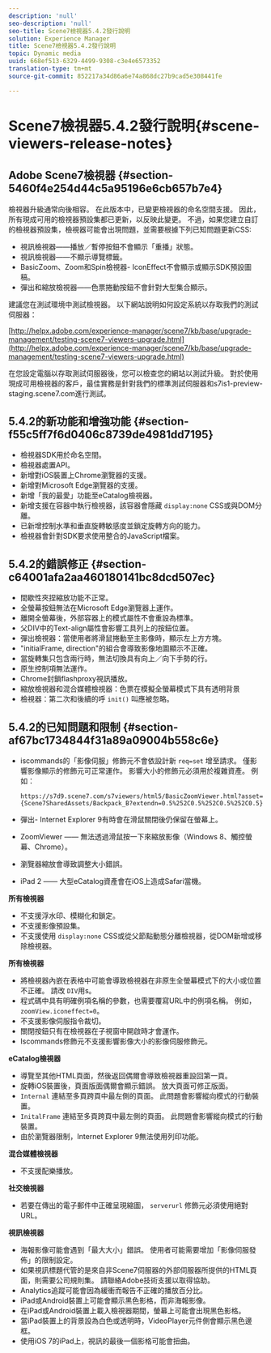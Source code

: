 ```yaml
---
description: 'null'
seo-description: 'null'
seo-title: Scene7檢視器5.4.2發行說明
solution: Experience Manager
title: Scene7檢視器5.4.2發行說明
topic: Dynamic media
uuid: 668ef513-6329-4499-9308-c3e4e6573352
translation-type: tm+mt
source-git-commit: 852217a34d86a6e74a868dc27b9cad5e308441fe

---
```



# Scene7檢視器5.4.2發行說明{#scene-viewers-release-notes}

## Adobe Scene7檢視器 {#section-5460f4e254d44c5a95196e6cb657b7e4}

檢視器升級通常向後相容。 在此版本中，已變更檢視器的命名空間支援。 因此，所有現成可用的檢視器預設集都已更新，以反映此變更。 不過，如果您建立自訂的檢視器預設集，檢視器可能會出現問題，並需要根據下列已知問題更新CSS:

* 視訊檢視器——播放／暫停按鈕不會顯示「重播」狀態。
* 視訊檢視器——不顯示導覽標籤。
* BasicZoom、Zoom和Spin檢視器- IconEffect不會顯示或顯示SDK預設圖稿。
* 彈出和縮放檢視器——色票捲動按鈕不會針對大型集合顯示。

建議您在測試環境中測試檢視器。 以下網站說明如何設定系統以存取我們的測試伺服器：

[http://helpx.adobe.com/experience-manager/scene7/kb/base/upgrade-management/testing-scene7-viewers-upgrade.html](http://helpx.adobe.com/experience-manager/scene7/kb/base/upgrade-management/testing-scene7-viewers-upgrade.html)

在您設定電腦以存取測試伺服器後，您可以檢查您的網站以測試升級。 對於使用現成可用檢視器的客戶，最佳實務是針對我們的標準測試伺服器和s7is1-preview-staging.scene7.com進行測試。

## 5.4.2的新功能和增強功能 {#section-f55c5ff7f6d0406c8739de4981dd7195}

* 檢視器SDK用於命名空間。
* 檢視器處置API。
* 新增對iOS裝置上Chrome瀏覽器的支援。
* 新增對Microsoft Edge瀏覽器的支援。
* 新增「我的最愛」功能至eCatalog檢視器。
* 新增支援在容器中執行檢視器，該容器會隱藏 `display:none` CSS或與DOM分離。
* 已新增控制水準和垂直旋轉敏感度並鎖定旋轉方向的能力。
* 檢視器會針對SDK要求使用整合的JavaScript檔案。

## 5.4.2的錯誤修正 {#section-c64001afa2aa460180141bc8dcd507ec}

* 間歇性夾捏縮放功能不正常。
* 全螢幕按鈕無法在Microsoft Edge瀏覽器上運作。
* 離開全螢幕後，外部容器上的模式屬性不會重設為標準。
* 父DIV中的Text-align屬性會影響工具列上的按鈕位置。
* 彈出檢視器：當使用者將滑鼠捲動至主影像時，顯示左上方方塊。
* &quot;initialFrame, direction&quot;的組合會導致影像地圖顯示不正確。
* 當旋轉集只包含兩行時，無法切換具有向上／向下手勢的行。
* 原生控制項無法運作。
* Chrome封鎖flashproxy視訊播放。
* 縮放檢視器和混合媒體檢視器：色票在模擬全螢幕模式下具有透明背景
* 檢視器：第二次和後續的呼 `init()` 叫應被忽略。

## 5.4.2的已知問題和限制 {#section-af67bc1734844f31a89a09004b558c6e}

* iscommands的「影像伺服」修飾元不會依設計新 `req=set` 增至請求。 僅影響影像顯示的修飾元可正常運作。 影響大小的修飾元必須用於複雜資產。 例如：

   ```
   https://s7d9.scene7.com/s7viewers/html5/BasicZoomViewer.html?asset= {Scene7SharedAssets/Backpack_B?extendn=0.5%252C0.5%252C0.5%252C0.5}
   ```

* 彈出- Internet Explorer 9有時會在滑鼠關閉後仍保留在螢幕上。
* ZoomViewer —— 無法透過滑鼠按一下來縮放影像（Windows 8、觸控螢幕、Chrome）。
* 瀏覽器縮放會導致調整大小錯誤。
* iPad 2 —— 大型eCatalog資產會在iOS上造成Safari當機。

**所有檢視器**

* 不支援浮水印、模糊化和鎖定。
* 不支援影像預設集。
* 不支援使用 `display:none` CSS或從父節點動態分離檢視器，從DOM新增或移除檢視器。

**所有檢視器**

* 將檢視器內嵌在表格中可能會導致檢視器在非原生全螢幕模式下的大小或位置不正確。 請改 `DIV`用s。
* 程式碼中具有明確例項名稱的參數，也需要覆寫URL中的例項名稱。 例如，`zoomView.iconeffect=0`。
* 不支援影像伺服指令裁切。
* 關閉按鈕只有在檢視器在子視窗中開啟時才會運作。
* Iscommands修飾元不支援影響影像大小的影像伺服修飾元。

**eCatalog檢視器**

* 導覽至其他HTML頁面，然後返回偶爾會導致檢視器重設回第一頁。
* 旋轉iOS裝置後，頁面版面偶爾會顯示錯誤。 放大頁面可修正版面。
* `Internal` 連結至多頁跨頁中最左側的頁面。 此問題會影響縱向模式的行動裝置。
* `InitalFrame` 連結至多頁跨頁中最左側的頁面。 此問題會影響縱向模式的行動裝置。
* 由於瀏覽器限制，Internet Explorer 9無法使用列印功能。

**混合媒體檢視器**

* 不支援配樂播放。

**社交檢視器**

* 若要在傳出的電子郵件中正確呈現縮圖， `serverurl` 修飾元必須使用絕對URL。

**視訊檢視器**

* 海報影像可能會遇到「最大大小」錯誤。 使用者可能需要增加「影像伺服發佈」的限制設定。
* 如果視訊標題代管的是來自非Scene7伺服器的外部伺服器所提供的HTML頁面，則需要公司規則集。 請聯絡Adobe技術支援以取得協助。
* Analytics追蹤可能會因為緩衝而報告不正確的播放百分比。
* iPad或Android裝置上可能會顯示黑色影格，而非海報影像。
* 在iPad或Android裝置上載入檢視器期間，螢幕上可能會出現黑色影格。
* 當iPad裝置上的背景設為白色或透明時，VideoPlayer元件側會顯示黑色邊框。
* 使用iOS 7的iPad上，視訊的最後一個影格可能會扭曲。

